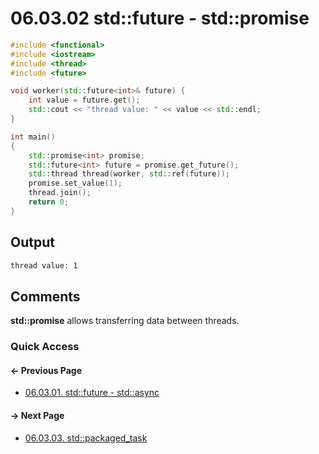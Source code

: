 # 06.03.02 std::future - std::promise

```cxx
#include <functional>
#include <iostream>
#include <thread>
#include <future>

void worker(std::future<int>& future) {
    int value = future.get();
    std::cout << "thread value: " << value << std::endl;
}

int main()
{
    std::promise<int> promise;
    std::future<int> future = promise.get_future();
    std::thread thread(worker, std::ref(future));
    promise.set_value(1);
    thread.join();
    return 0;
}

```

## Output

```txt
thread value: 1
```

## <span title="References: Mastering C++ Multithreading - pages 102 and 103">Comments</span>

**std::promise** allows transferring data between threads.  

### Quick Access

<div class="previous_page pagination">

#### &#8592; Previous Page

* [06.03.01. std::future - std::async](./../../06.multithreading/03.future/01.future-async.md)

</div>
<div class="next_page pagination">

#### &#8594; Next Page

* [06.03.03. std::packaged_task](./../../06.multithreading/03.future/03.packaged-task.md)

</div>
